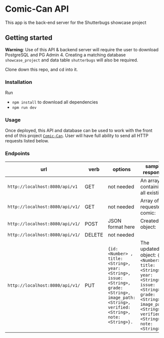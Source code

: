 # Comic-Can API

This app is the back-end server for the Shutterbugs showcase project

## Getting started
**Warning**: Use of this API & backend server will require the user to download PostgreSQL and PG Admin 4. Creating a matching database `showcase_project` and data table `shutterbugs` will also be required.

Clone down this repo, and cd into it.

### Installation
Run
- `npm install` to download all dependencies
- `npm run dev`

### Usage
Once deployed, this API and database can be used to work with the front end of this project [`Comic-Can`](https://github.com/Speekins/stretch-project). User will have full ability to send all HTTP requests listed below.

### Endpoints

| url | verb | options | sample response |
| ----|------|---------|---------------- |
| `http://localhost:8080/api/v1` | GET | not needed | An array containing all existing  |
| `http://localhost:8080/api/v1/` | GET | not needed | Array of the requested comic:  |
| `http://localhost:8080/api/v1/` | POST | JSON format here | Created object:  |
| `http://localhost:8080/api/v1/` | DELETE | not needed |  |
| `http://localhost:8080/api/v1/` | PUT | `{id: <Number> , title: <String>, year: <String>, issue: <String>, grade: <String>, image_path: <String>, verified: <String>, note: <String>}.`| The updated object: `{id: <Number> , title: <String>, year: <String>, issue: <String>, grade: <String>, image_path: <String>, verified: <String>, note: <String>}.`

